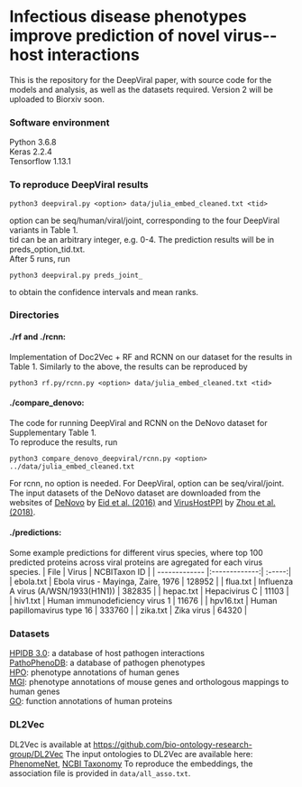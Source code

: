# Infectious disease phenotypes improve prediction of novel virus--host interactions
This is the repository for the DeepViral paper, with source code for the models and analysis, as well as the datasets required. Version 2 will be uploaded to Biorxiv soon.

### Software environment 
Python 3.6.8   
Keras 2.2.4  
Tensorflow 1.13.1  

### To reproduce DeepViral results
```
python3 deepviral.py <option> data/julia_embed_cleaned.txt <tid>
```
option can be seq/human/viral/joint, corresponding to the four DeepViral variants in Table 1. \
tid can be an arbitrary integer, e.g. 0-4. The prediction results will be in preds_option_tid.txt.\
After 5 runs, run 
```
python3 deepviral.py preds_joint_
``` 
to obtain the confidence intervals and mean ranks.

### Directories
#### ./rf and ./rcnn: 
Implementation of Doc2Vec + RF and RCNN on our dataset for the results in Table 1.
Similarly to the above, the results can be reproduced by 
```
python3 rf.py/rcnn.py <option> data/julia_embed_cleaned.txt <tid>
```

#### ./compare_denovo: 
The code for running DeepViral and RCNN on the DeNovo dataset for Supplementary Table 1.    
To reproduce the results, run
```
python3 compare_denovo_deepviral/rcnn.py <option> ../data/julia_embed_cleaned.txt
```
For rcnn, no option is needed. For DeepViral, option can be seq/viral/joint.
The input datasets of the DeNovo dataset are downloaded from the websites of [DeNovo](https://bioinformatics.cs.vt.edu/~alzahraa/denovo) by [Eid et al. (2016)](https://academic.oup.com/bioinformatics/article/32/8/1144/1744545) and [VirusHostPPI](http://165.246.44.47/VirusHostPPI/Additional) by [Zhou et al. (2018)](https://bmcgenomics.biomedcentral.com/articles/10.1186/s12864-018-4924-2).

#### ./predictions: 
Some example predictions for different virus species, where top 100 predicted proteins across viral proteins are agregated for each virus species. 
| File        | Virus           | NCBITaxon ID   |
| ------------- |:-------------:| :-----:|
| ebola.txt      | Ebola virus - Mayinga, Zaire, 1976 | 128952 |
| flua.txt     | Influenza A virus (A/WSN/1933(H1N1))  | 382835 |
| hepac.txt | Hepacivirus C |  11103  |
| hiv1.txt | Human immunodeficiency virus 1 |  11676  |
| hpv16.txt | Human papillomavirus type 16 |  333760  |
| zika.txt | Zika virus | 64320   |

### Datasets
[HPIDB 3.0](https://hpidb.igbb.msstate.edu/): a database of host pathogen interactions\
[PathoPhenoDB](http://patho.phenomebrowser.net/#/downloads): a database of pathogen phenotypes\
[HPO](https://hpo.jax.org/app/download/annotation): phenotype annotations of human genes\
[MGI](http://www.informatics.jax.org/downloads/reports/index.html#pheno): phenotype annotations of mouse genes and orthologous mappings to human genes\
[GO](http://current.geneontology.org/products/pages/downloads.html): function annotations of human proteins

### DL2Vec 
DL2Vec is available at https://github.com/bio-ontology-research-group/DL2Vec
The input ontologies to DL2Vec are available here: [PhenomeNet](http://aber-owl.net/ontology/PhenomeNET/#/), [NCBI Taxonomy](https://www.ebi.ac.uk/ols/ontologies/ncbitaxon)
To reproduce the embeddings, the association file is provided in ```data/all_asso.txt```.

